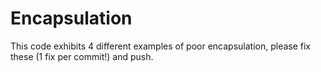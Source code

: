 # Encapsulation

This code exhibits 4 different examples of poor encapsulation, please fix these (1 fix per commit!) and push. 
